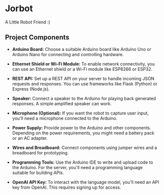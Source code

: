 # Jorbot
A Little Robot Friend :)
## Project Components

- **Arduino Board:** Choose a suitable Arduino board like Arduino Uno or Arduino Nano for connecting and controlling hardware.

- **Ethernet Shield or Wi-Fi Module:** To enable network connectivity, you can use an Ethernet shield or a Wi-Fi module like ESP8266 or ESP32.

- **REST API:** Set up a REST API on your server to handle incoming JSON requests and responses. You can use frameworks like Flask (Python) or Express (Node.js).

- **Speaker:** Connect a speaker to the Arduino for playing back generated responses. A simple amplified speaker can work.

- **Microphone (Optional):** If you want the robot to capture user input, you'll need a microphone connected to the Arduino.

- **Power Supply:** Provide power to the Arduino and other components. Depending on the power requirements, you might need a battery pack or an AC adapter.

- **Wires and Breadboard:** Connect components using jumper wires and a breadboard for prototyping.

- **Programming Tools:** Use the Arduino IDE to write and upload code to the Arduino. For the server, you'll need a programming language suitable for building APIs.

- **OpenAI API Key:** To interact with the language model, you'll need an API key from OpenAI. This requires signing up for access.
